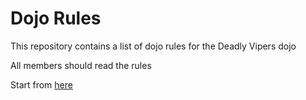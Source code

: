 Dojo Rules
==========

This repository contains a list of dojo rules for the Deadly Vipers dojo

All members should read the rules

Start from [here](https://github.com/deadlyvipers)
